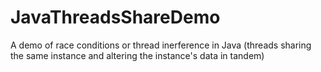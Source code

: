 # JavaThreadsShareDemo

A demo of race conditions or thread inerference in Java (threads sharing the same instance and altering the instance's data in tandem)
